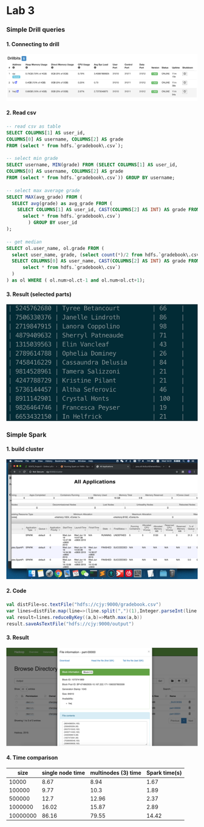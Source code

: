 # Lab 3

### Simple Drill queries

#### 1. Connecting to drill

<img src='pic/drill.png'>



#### 2. Read csv

```sql
-- read csv as table
SELECT COLUMNS[1] AS user_id,
COLUMNS[0] AS username, COLUMNS[2] AS grade
FROM (select * from hdfs.`gradebook\.csv`);

-- select min grade
SELECT username, MIN(grade) FROM (SELECT COLUMNS[1] AS user_id,
COLUMNS[0] AS username, COLUMNS[2] AS grade
FROM (select * from hdfs.`gradebook\.csv`)) GROUP BY username;

-- select max average grade
SELECT MAX(avg_grade) FROM (
  SELECT avg(grade) as avg_grade FROM (
    SELECT COLUMNS[1] AS user_id, CAST(COLUMNS[2] AS INT) AS grade FROM (
      select * from hdfs.`gradebook\.csv`)
 	 	) GROUP BY user_id
);

-- get median
SELECT ol.user_name, ol.grade FROM (
  select user_name, grade, (select count(*)/2 from hdfs.`gradebook\.csv`) as ct, row_number() over (order by grade) AS num FROM (
  SELECT COLUMNS[0] AS user_name, CAST(COLUMNS[2] AS INT) AS grade FROM (
      select * from hdfs.`gradebook\.csv`)
  )
) as ol WHERE ( ol.num>ol.ct-1 and ol.num<ol.ct+1);
```



#### 3. Result (selected parts)

<img src='pic/drill2.png' width=600>



### Simple Spark

#### 1. build cluster

![spark1](pic/spark1.png)



#### 2. Code

```scala
val distFile=sc.textFile("hdfs://cjy:9000/gradebook.csv")
var lines=distFile.map(line=>(line.split(",")(1),Integer.parseInt(line.split(",")(2))))
val result=lines.reduceByKey((a,b)=>Math.max(a,b))
result.saveAsTextFile("hdfs://cjy:9000/output")
```



#### 3. Result

![spark2](pic/spark2.png)



#### 4. Time comparison

| size     | single node time | multinodes (3) time | Spark time(s) |
| -------- | ---------------- | ------------------- | ------------- |
| 10000    | 8.67             | 8.94                | 1.67          |
| 100000   | 9.77             | 10.3                | 1.89          |
| 500000   | 12.7             | 12.96               | 2.37          |
| 1000000  | 16.02            | 15.87               | 2.89          |
| 10000000 | 86.16            | 79.55               | 14.42         |